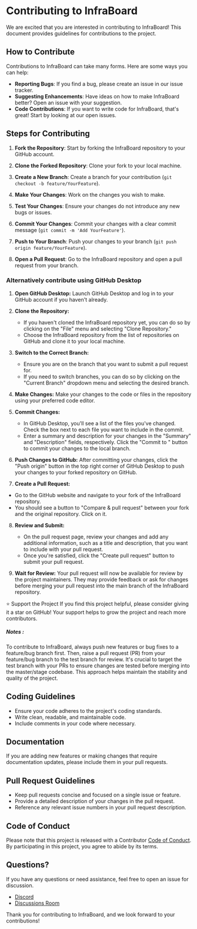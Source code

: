 # Contributing to InfraBoard

We are excited that you are interested in contributing to InfraBoard! This document provides guidelines for contributions to the project.

## How to Contribute

Contributions to InfraBoard can take many forms. Here are some ways you can help:

- **Reporting Bugs**: If you find a bug, please create an issue in our issue tracker.
- **Suggesting Enhancements**: Have ideas on how to make InfraBoard better? Open an issue with your suggestion.
- **Code Contributions**: If you want to write code for InfraBoard, that's great! Start by looking at our open issues.

## Steps for Contributing

1. **Fork the Repository**: Start by forking the InfraBoard repository to your GitHub account.

2. **Clone the Forked Repository**: Clone your fork to your local machine.

3. **Create a New Branch**: Create a branch for your contribution (`git checkout -b feature/YourFeature`).

4. **Make Your Changes**: Work on the changes you wish to make.

5. **Test Your Changes**: Ensure your changes do not introduce any new bugs or issues.

6. **Commit Your Changes**: Commit your changes with a clear commit message (`git commit -m 'Add YourFeature'`).

7. **Push to Your Branch**: Push your changes to your branch (`git push origin feature/YourFeature`).

8. **Open a Pull Request**: Go to the InfraBoard repository and open a pull request from your branch.

### Alternatively contribute using GitHub Desktop

1. **Open GitHub Desktop:**
   Launch GitHub Desktop and log in to your GitHub account if you haven't already.

2. **Clone the Repository:**
   - If you haven't cloned the InfraBoard repository yet, you can do so by clicking on the "File" menu and selecting "Clone Repository."
   - Choose the InfraBoard repository from the list of repositories on GitHub and clone it to your local machine.

3. **Switch to the Correct Branch:**
   - Ensure you are on the branch that you want to submit a pull request for.
   - If you need to switch branches, you can do so by clicking on the "Current Branch" dropdown menu and selecting the desired branch.

4. **Make Changes:**
   Make your changes to the code or files in the repository using your preferred code editor.

5. **Commit Changes:**
   - In GitHub Desktop, you'll see a list of the files you've changed. Check the box next to each file you want to include in the commit.
   - Enter a summary and description for your changes in the "Summary" and "Description" fields, respectively. Click the "Commit to <branch-name>" button to commit your changes to the local branch.

6. **Push Changes to GitHub:**
   After committing your changes, click the "Push origin" button in the top right corner of GitHub Desktop to push your changes to your forked repository on GitHub.

7. **Create a Pull Request:**
  - Go to the GitHub website and navigate to your fork of the InfraBoard repository.
  - You should see a button to "Compare & pull request" between your fork and the original repository. Click on it.

8. **Review and Submit:**
   - On the pull request page, review your changes and add any additional information, such as a title and description, that you want to include with your pull request.
   - Once you're satisfied, click the "Create pull request" button to submit your pull request.

9. **Wait for Review:**
    Your pull request will now be available for review by the project maintainers. They may provide feedback or ask for changes before merging your pull request into the main branch of the InfraBoard repository.

⭐️ Support the Project
If you find this project helpful, please consider giving it a star on GitHub! Your support helps to grow the project and reach more contributors.

##### Notes :

To contribute to InfraBoard, always push new features or bug fixes to a feature/bug branch first. Then, raise a pull request (PR) from your feature/bug branch to the test branch for review. It's crucial to target the test branch with your PRs to ensure changes are tested before merging into the master/stage codebase. This approach helps maintain the stability and quality of the project.

## Coding Guidelines

- Ensure your code adheres to the project's coding standards.
- Write clean, readable, and maintainable code.
- Include comments in your code where necessary.

## Documentation

If you are adding new features or making changes that require documentation updates, please include them in your pull requests.

## Pull Request Guidelines

- Keep pull requests concise and focused on a single issue or feature.
- Provide a detailed description of your changes in the pull request.
- Reference any relevant issue numbers in your pull request description.

## Code of Conduct

Please note that this project is released with a Contributor [Code of Conduct](./CODE_OF_CONDUCT.md). By participating in this project, you agree to abide by its terms.

## Questions?

If you have any questions or need assistance, feel free to open an issue for discussion.

- [Discord](https://discord.gg/nmRb3fsTgu)
- [Discussions Room](https://github.com/xerocodee/InfraBoard/discussions)

Thank you for contributing to InfraBoard, and we look forward to your contributions!
